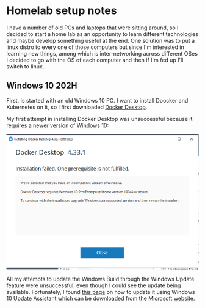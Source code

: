 # Homelab setup notes

I have a number of old PCs and laptops that were sitting around, so I decided to start a home lab as an opportunity to learn different technologies and maybe develop something useful at the end. 
One solution was to put a linux distro to every one of those computers but since I'm interested in learning new things, among which is inter-networking across different OSes I decided to go with the OS of each computer and then if I'm fed up I'll switch to linux. 


## Windows 10 202H

First, Is started with an old Windows 10 PC. I want to install Doocker and Kubernetes on it, so I first downloaded [Docker Desktop](https://docs.docker.com/get-started/introduction/get-docker-desktop/).

My first attempt in installing Docker Desktop was unsuccessful because it requires a newer version of Windows 10:

![Docker Installation Failure](images/docker_install_failed.png)

All my attempts to update the Windows Build through the Windows Update feature were unsuccessful, even though I could see the update being available. Fortunately, I found [this page](https://onlinecomputertips.com/support-categories/windows/update-windows10-version-22h2/) on how to update it using Windows 10 Update Assistant which can be downloaded from the Microsoft [website](https://www.microsoft.com/en-us/software-download/windows10).
